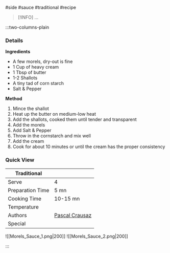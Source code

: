 #side #sauce #traditional #recipe

> [!INFO]
> ...

:::two-columns-plain

### Details
**Ingredients**

- A few morels, dry-out is fine
- 1 Cup of heavy cream
- 1 Tbsp of butter
- 1-2 Shallots
- A tiny tad of corn starch
- Salt & Pepper


**Method**

1. Mince the shallot
2. Heat up the butter on medium-low heat
3. Add the shallots, cooked them until tender and transparent
4. Add the morels
5. Add Salt & Pepper
6. Throw in the cornstarch and mix well
7. Add the cream
8. Cook for about 10 minutes or until the cream has the proper consistency

  




### Quick View
| Traditional      |                                                |
| ---------------- | ---------------------------------------------- |
| Serve            | 4                                              |
| Preparation Time | 5 mn                                           |
| Cooking Time     | 10-15 mn                                       |
| Temperature      |                                                |
| Authors          | [Pascal Crausaz](mailto:pascal@askpascal.com)  |
| Special          |                                                |

![[Morels_Sauce_1.png|200]]
![[Morels_Sauce_2.png|200]]

:::

